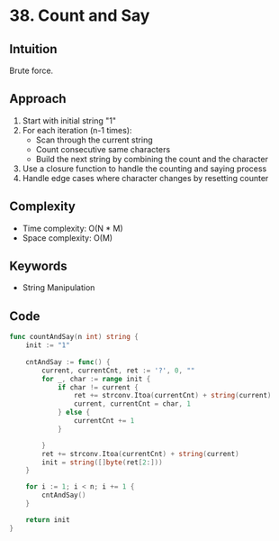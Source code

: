 # 38. Count and Say

## Intuition

Brute force.

## Approach

1. Start with initial string "1"
2. For each iteration (n-1 times):
   - Scan through the current string
   - Count consecutive same characters
   - Build the next string by combining the count and the character
3. Use a closure function to handle the counting and saying process
4. Handle edge cases where character changes by resetting counter

## Complexity

- Time complexity: O(N * M)
- Space complexity: O(M)

## Keywords

- String Manipulation

## Code

```go
func countAndSay(n int) string {
    init := "1"
    
    cntAndSay := func() {
        current, currentCnt, ret := '?', 0, ""
        for _, char := range init {
            if char != current {
                ret += strconv.Itoa(currentCnt) + string(current)
                current, currentCnt = char, 1
            } else {
                currentCnt += 1
            }

        }
        ret += strconv.Itoa(currentCnt) + string(current)
        init = string([]byte(ret[2:]))
    }

    for i := 1; i < n; i += 1 {
        cntAndSay()
    }

    return init
}
```
